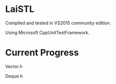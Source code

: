 LaiSTL
=======

Compiled and tested in VS2015 community edition.

Using Microsoft CppUnitTestFramework.


Current Progress
================

Vector.h

Deque.h